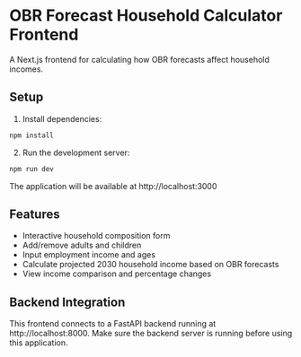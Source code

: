 # OBR Forecast Household Calculator Frontend

A Next.js frontend for calculating how OBR forecasts affect household incomes.

## Setup

1. Install dependencies:
```bash
npm install
```

2. Run the development server:
```bash
npm run dev
```

The application will be available at http://localhost:3000

## Features

- Interactive household composition form
- Add/remove adults and children
- Input employment income and ages
- Calculate projected 2030 household income based on OBR forecasts
- View income comparison and percentage changes

## Backend Integration

This frontend connects to a FastAPI backend running at http://localhost:8000. Make sure the backend server is running before using this application.